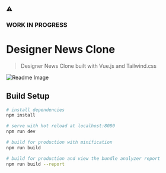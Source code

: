 ### :warning:
### WORK IN PROGRESS

# Designer News Clone
> Designer News Clone built with Vue.js and Tailwind.css

![Readme Image](https://i.imgur.com/rNXx73E.png)

## Build Setup

``` bash
# install dependencies
npm install

# serve with hot reload at localhost:8080
npm run dev

# build for production with minification
npm run build

# build for production and view the bundle analyzer report
npm run build --report
```

